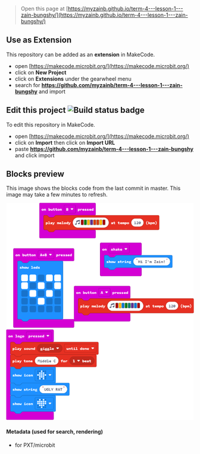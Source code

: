 
> Open this page at [https://myzainb.github.io/term-4---lesson-1---zain-bungshy/](https://myzainb.github.io/term-4---lesson-1---zain-bungshy/)

## Use as Extension

This repository can be added as an **extension** in MakeCode.

* open [https://makecode.microbit.org/](https://makecode.microbit.org/)
* click on **New Project**
* click on **Extensions** under the gearwheel menu
* search for **https://github.com/myzainb/term-4---lesson-1---zain-bungshy** and import

## Edit this project ![Build status badge](https://github.com/myzainb/term-4---lesson-1---zain-bungshy/workflows/MakeCode/badge.svg)

To edit this repository in MakeCode.

* open [https://makecode.microbit.org/](https://makecode.microbit.org/)
* click on **Import** then click on **Import URL**
* paste **https://github.com/myzainb/term-4---lesson-1---zain-bungshy** and click import

## Blocks preview

This image shows the blocks code from the last commit in master.
This image may take a few minutes to refresh.

![A rendered view of the blocks](https://github.com/myzainb/term-4---lesson-1---zain-bungshy/raw/master/.github/makecode/blocks.png)

#### Metadata (used for search, rendering)

* for PXT/microbit
<script src="https://makecode.com/gh-pages-embed.js"></script><script>makeCodeRender("{{ site.makecode.home_url }}", "{{ site.github.owner_name }}/{{ site.github.repository_name }}");</script>
